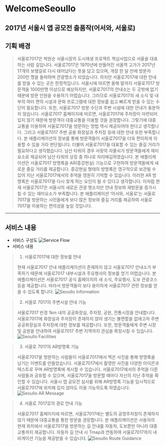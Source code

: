 # WelcomeSeoullo
2017년 서울시 앱 공모전 출품작(어서와, 서울로)
---
## 기획 배경
> 서울로7017은 박원순 서울시장의 도시재생 프로젝트 핵심사업으로 서울을 대표하는 사람 길입니다.
서울로7017은 1970년에 만들어진 서울역 고가가 2017년 17개의 보행길로 다시 태어났다는 뜻을 담고 있으며, 개장 한 달 만에 방문자 200만 명을 돌파하며 관광명소가 되었습니다. 
하지만 서울로7017에 대한 안내를 받을 수 있는 곳은 한정적입니다. 서울시에 따르면 올해 말까지 서울로7017 방문객을 1000만명 이상으로 예상하지만, 서울로7017의 안내소는 두 곳밖에 없기 때문에 방문 인원을 수용하기 어렵습니다.
그러므로 서울로7017의 새 소식 및 내부의 여러 편의 시설과 문화 프로그램에 대한 정보를 쉽고 빠르게 받을 수 있는 수단이 필요합니다. 
또한, 서울로7017 방문 수단과 주변 시설에 대한 안내가 충분하지 않습니다. 서울로7017 홈페이지에 따르면, 서울로7017에 주차장이 마련되어 있지 않기 때문에 방문객이 대중교통을 이용할 것을 권장합니다.
그렇기에 대중교통을 이용하여 서울로7017을 방문하는 방법 역시 제공되어야 한다고 생각합니다. 그리고 서울로7017 주변 공용 화장실과 주차장 등에 대한 안내 또한 부족합니다.
본 애플리케이션의 정보를 통해 방문객들이 서울로7017을 더욱 편이하게 이용할 수 있을 거라 판단됩니다. 
더불어 서울로7017을 대표할 수 있는 즐길 거리가 필요하다고 생각했습니다. 남산 타워의 경우 사랑의 자물쇠가 방문객들에게 재미 요소로 제공되어 남산 타워의 상징 중 하나로 자리매김하였습니다.
본 애플리케이션은 서울로7017 방명록을 AR(증강현실) 기능으로 구현하여 방문객들에게 새로운 즐길 거리를 제공합니다. 증강현실 형태의 방명록은 영구적으로 보관될 수 있어 지난 서울로7017에서의 추억을 영원히 기억할 수 있습니다.
이러한 AR 방명록은 서울로7017을 다시 찾게 하는 요인이 될 수 있다고 생각합니다.
이처럼 현재 서울로7017은 서울시의 새로운 관광 명소지만 안내 정보와 재방문을 증가시킬 수 있는 재미요소가 부족합니다. 본 애플리케이션 ‘어서와, 서울로’는 서울로7017을 방문하는 시민들에게 보다 많은 정보와 즐길 거리를 제공하여 서울로7017을 이용하는 편의성을 높일 것입니다. 
---
## 서비스 내용
- 서비스 구성도
![Service Flow](http://cfile23.uf.tistory.com/image/998E5A3359FF27E72149FD)
- 서비스 내용
> 1) 서울로7017에 대한 정보를 안내
> 
> 현재 서울로7017 안내 애플리케이션이 존재하지 않고 서울로7017 안내소가 부족하기 때문에 서울로7017 내부시설과 주요행사의 정보를 얻기 어렵습니다.
본 애플리케이션은 서울로7017 공식 홈페이지의 새 소식, 주요행사, 도보 관광코스 등을 제공합니다.
따라서 방문객들이 보다 용이하게 서울로7017 관련 정보를 얻을 수 있도록 합니다.
> ![Seoullo Information](http://cfile3.uf.tistory.com/image/99AF9E3359FF2CE01BF35C)

> 2) 서울로 7017의 주변시설 안내 기능
> 
> 서울로7017 반경 1km 내의 공공화장실, 주차장, 공원, 전통시장을 안내합니다.
서울로7017에 화장실과 주차장이 존재하지 않아 생기는 불편함을 없애고자 주변 공공화장실과 주차장에 대한 정보를 제공합니다.
또한, 방문객들에게 주변 시장 및 공원을 안내하여 서울로7017 주변 지역까지 관심을 확장시킬 수 있습니다.
> ![Seoullo Facilities](http://cfile10.uf.tistory.com/image/9925453359FF2CE110D986)

> 3) 서울로 7017의 AR방명록 기능
> 
> 서울로7017을 방문하는 사람들이 서울로7017에서 찍은 사진을 통해 방명록을 남기는 이벤트를 만들었습니다.
서울로7017에서 촬영한 사진을 다양한 아이콘과 텍스트로 꾸며 AR방명록에 게시할 수 있습니다.
서울로7017에서의 추억을 다른 사람들과 공유할 수 있으며, 서울로7017을 방문할 때마다 자신의 지난 추억을 확인할 수 있습니다.
서울시 앱 공모전 심사를 위해 AR방명록 기능을 임시적으로 서울로7017에 위치해 있지 않아도 이용 가능하도록 하였습니다.
> ![Seoullo AR Message](http://cfile8.uf.tistory.com/image/99DCF83359FF2CE13111C1)

> 4) 서울로 7017로의 경로 안내 기능
> 
> 서울로7017 홈페이지에 따르면, 서울로7017에는 별도의 공영주차장이 존재하지 않기 때문에 대중교통을 통한 방문을 권장합니다.
본 애플리케이션은 사용자의 현재 위치에서 서울로7017을 방문하는 길 안내를 자동차, 도보뿐만 아니라 대중교통까지 제공합니다.
자동차 길 안내 시 Tmap과 연동하여 서울로7017까지 내비게이션 기능을 제공받을 수 있습니다.
> ![Seoullo Route Guidance](http://cfile28.uf.tistory.com/image/996C613359FF2CE2231C95)
